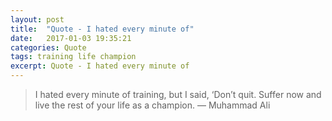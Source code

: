```yaml
---
layout: post
title:  "Quote - I hated every minute of"
date:   2017-01-03 19:35:21
categories: Quote
tags: training life champion
excerpt: Quote - I hated every minute of
---
```


> I hated every minute of training, but I said, ‘Don’t quit. Suffer now and live the rest of your life as a champion. — Muhammad Ali
